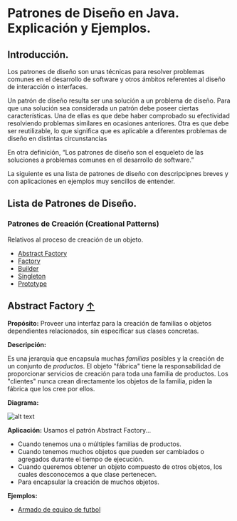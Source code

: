 # Patrones de Diseño en Java. Explicación y Ejemplos.

## Introducción.

Los patrones de diseño son unas técnicas para resolver problemas comunes en el desarrollo de software y otros ámbitos referentes al diseño de interacción o interfaces.

Un patrón de diseño resulta ser una solución a un problema de diseño. Para que una solución sea considerada un patrón debe poseer ciertas características. Una de ellas es que debe haber comprobado su efectividad resolviendo problemas similares en ocasiones anteriores. Otra es que debe ser reutilizable, lo que significa que es aplicable a diferentes problemas de diseño en distintas circunstancias

En otra definición, “Los patrones de diseño son el esqueleto de las soluciones a problemas comunes en el desarrollo de software.”

La siguiente es una lista de patrones de diseño con descripcipnes breves y con aplicaciones en ejemplos muy sencillos de entender.

## <a name="lista-de-patrones">Lista de Patrones de Diseño.</a>

### Patrones de Creación (Creational Patterns)

Relativos al proceso de creación de un objeto.

* [Abstract Factory](#abstract-factory)
* [Factory](#factory)
* [Builder](#builder)
* [Singleton](#singleton)
* [Prototype](#prototype)

## <a name="abstract-factory">Abstract Factory</a> [&#8593;](#lista-de-patrones)

**Propósito:** Proveer una interfaz para la creación de familias o objetos dependientes relacionados, sin especificar sus clases concretas.

**Descripción:**

Es una jerarquía que encapsula muchas *familias* posibles y la creación de un conjunto de *productos*. El objeto "fábrica" tiene la responsabilidad de proporcionar servicios de creación para toda una familia de productos. Los "clientes" nunca crean directamente los objetos de la familia, piden la fábrica que los cree por ellos.

**Diagrama:**

![alt text](https://upload.wikimedia.org/wikipedia/commons/b/b7/Diagrama_Abstract_Factory.png)

**Aplicación:** Usamos el patrón Abstract Factory...
* Cuando tenemos una o múltiples familias de productos.
* Cuando tenemos muchos objetos que pueden ser cambiados o agregados durante el tiempo de ejecución.
* Cuando queremos obtener un objeto compuesto de otros objetos, los cuales desconocemos a que clase pertenecen.
* Para encapsular la creación de muchos objetos.

**Ejemplos:**

* [Armado de equipo de futbol](https://github.com/jmgomezvarela/java-design-patterns/tree/master/abtractFactorySoccer/src)




